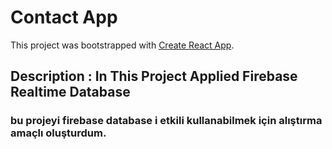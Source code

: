 # Contact App

This project was bootstrapped with [Create React App](https://github.com/facebook/create-react-app).

## Description : In This Project Applied Firebase Realtime Database

### bu projeyi firebase database i etkili kullanabilmek için alıştırma amaçlı oluşturdum.
